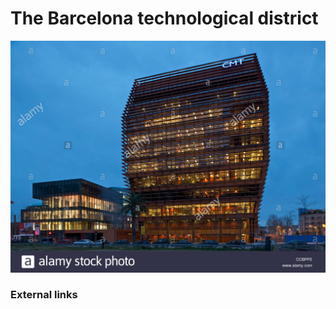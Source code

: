 # The Barcelona technological district

![22@](../Images/located-in-the-@22-technological-district-of-barcelona-the-hq-is-the-CCBPP2.jpg)

### External links

